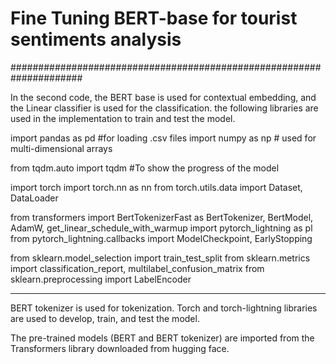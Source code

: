 # Fine Tuning BERT-base for tourist sentiments analysis
#####################################################################

In the second code, the BERT base is used for contextual embedding, and the Linear classifier is used for the classification. 
the following libraries are used in the implementation to train and test the model. 

import pandas as pd #for loading .csv files
import numpy as np  # used for multi-dimensional arrays

from tqdm.auto import tqdm #To show the progress of the model

import torch
import torch.nn as nn
from torch.utils.data import Dataset, DataLoader

from transformers import BertTokenizerFast as BertTokenizer, BertModel, AdamW, get_linear_schedule_with_warmup
import pytorch_lightning as pl
from pytorch_lightning.callbacks import ModelCheckpoint, EarlyStopping

from sklearn.model_selection import train_test_split
from sklearn.metrics import classification_report, multilabel_confusion_matrix
from sklearn.preprocessing import LabelEncoder

***********************************************************

BERT tokenizer is used for tokenization. Torch and torch-lightning libraries are used to develop, train, and test the model. 

The pre-trained models (BERT and BERT tokenizer) are imported from the Transformers library downloaded from hugging face.

